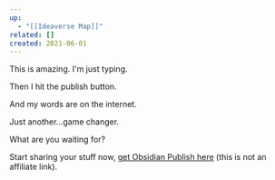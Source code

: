 ```yaml
---
up:
  - "[[Ideaverse Map]]"
related: []
created: 2021-06-01
---
```


This is amazing. I'm just typing. 

Then I hit the publish button.

And my words are on the internet.

Just another...game changer.

What are you waiting for?

Start sharing your stuff now, [get Obsidian Publish here](https://obsidian.md/publish) (this is not an affiliate link).